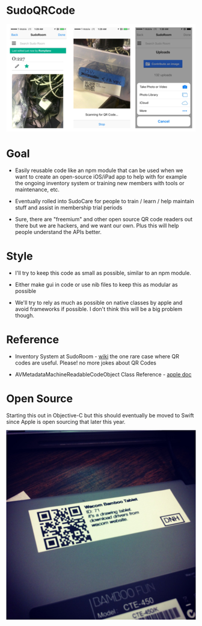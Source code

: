 
# SudoQRCode

![beginningFlow](images/beginningFlow.png)

# Goal

* Easily reusable code like an npm module that can be used when
we want to create an open-source iOS/iPad app to help with for example
the ongoing inventory system or training new members with tools or
maintenance, etc.

* Eventually rolled into SudoCare for people to train / learn / help maintain stuff and assist in membership trial periods 

* Sure, there are "freemium" and other open source QR code readers out
there but we are hackers, and we want our own. Plus this will
help people understand the APIs better.

# Style

* I'll try to keep this code as small as possible, similar
to an npm module.

* Either make gui in code or use nib files to keep this as modular as possible 

* We'll try to rely as much as possible on 
native classes by apple and avoid frameworks if possible.
I don't think this will be a big problem though.

# Reference

* Inventory System at SudoRoom - [wiki](https://sudoroom.org/wiki/Inventory) the one rare case where QR codes are useful. Please! no more jokes about QR Codes 

* AVMetadataMachineReadableCodeObject Class Reference - [apple doc](https://developer.apple.com/library/ios/documentation/AVFoundation/Reference/AVMetadataMachineReadableCodeObject_Class/#//apple_ref/doc/constant_group/Machine_Readable_Object_Types)

# Open Source

Starting this out in Objective-C but this should
eventually be moved to Swift since Apple is open sourcing that
later this year. 

![Sample QR Code](images/OpenSourceInventory.jpg)
